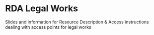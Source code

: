 # RDA Legal Works

Slides and information for Resource Description & Access instructions dealing
with access points for legal works
